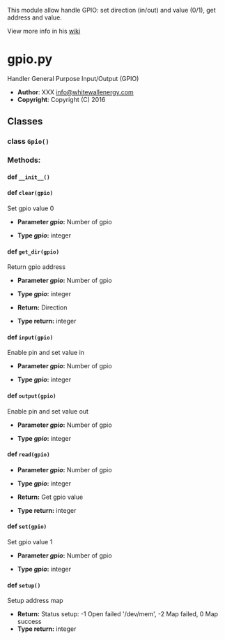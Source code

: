 This module allow handle GPIO: set direction (in/out) and value (0/1), get address and value.
   
   
View more info in his [wiki](http://git.whitewallenergy.com/whitewall/ivy_gw/wikis/Modules/GPIO)
   
   
# gpio.py   
Handler General Purpose Input/Output (GPIO)  
* __Author__: XXX <info@whitewallenergy.com>   
* __Copyright__: Copyright (C) 2016   

## Classes

###  class `Gpio()`

### Methods:


#### def `__init__()`



#### def `clear(gpio)`

Set gpio value 0  
  
* **Parameter *gpio*:** Number of gpio  

* **Type *gpio*:** integer

#### def `get_dir(gpio)`

Return gpio address  
  
* **Parameter *gpio*:** Number of gpio  

* **Type *gpio*:** integer  
  

* **Return:**  Direction  
* **Type return:**  integer

#### def `input(gpio)`

Enable pin and set value in  
  
* **Parameter *gpio*:** Number of gpio  

* **Type *gpio*:** integer

#### def `output(gpio)`

Enable pin and set value out  
  
* **Parameter *gpio*:** Number of gpio  

* **Type *gpio*:** integer

#### def `read(gpio)`

* **Parameter *gpio*:** Number of gpio  

* **Type *gpio*:** integer  
  

* **Return:**  Get gpio value  
* **Type return:**  integer

#### def `set(gpio)`

Set gpio value 1  
  
* **Parameter *gpio*:** Number of gpio  

* **Type *gpio*:** integer

#### def `setup()`

Setup address map  
  

* **Return:**  Status setup: -1 Open failed '/dev/mem', -2 Map failed, 0 Map success  
* **Type return:**  integer
